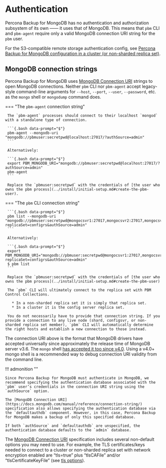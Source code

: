 # Authentication

Percona Backup for MongoDB has no authentication and authorization subsystem of its own —— it uses that of MongoDB. This means that `pbm` CLI and `pbm-agent` require only a valid MongoDB connection URI string for the `pbm` user.

For the S3-compatible remote storage authentication config, see
[Percona Backup for MongoDB configuration in a cluster (or non-sharded replica set)](../reference/config.md).

## MongoDB connection strings

Percona Backup for MongoDB uses [MongoDB Connection URI](https://docs.mongodb.com/manual/reference/connection-string/) strings to open
MongoDB connections. Neither `pbm` CLI nor `pbm-agent` accept legacy-style
command-line arguments for `--host`, `--port`, `--user`, `--password`,
etc. as the `mongo` shell or `mongodump` command does.


=== "The `pbm-agent` connection string"

     The `pbm-agent` processes should connect to their localhost `mongod` with a standalone type of connection.

     ```{.bash data-prompt="$"}
     pbm-agent --mongodb-uri "mongodb://pbmuser:secretpwd@localhost:27017/?authSource=admin"
     ```

     Alternatively:

     ```{.bash data-prompt="$"} 
     export PBM_MONGODB_URI="mongodb://pbmuser:secretpwd@localhost:27017/?authSource=admin"
     pbm-agent
     ```
     
     Replace the `pbmuser:secretpwd` with the credentials of [the user who owns the pbm process](../install/initial-setup.md#create-the-pbm-user).

=== "The `pbm` CLI connection string"

     ```{.bash data-prompt="$"}
     pbm list --mongodb-uri "mongodb://pbmuser:secretpwd@mongocsvr1:27017,mongocsvr2:27017,mongocsvr3:27017/?replicaSet=configrs&authSource=admin"
     ```

     Alternatively:

     ```{.bash data-prompt="$"}
     export PBM_MONGODB_URI="mongodb://pbmuser:secretpwd@mongocsvr1:27017,mongocsvr2:27017,mongocsvr3:27017/?replicaSet=configrs&authSource=admin"
     $ pbm list
     ```
     
     Replace the `pbmuser:secretpwd` with the credentials of [the user who owns the pbm process](../install/initial-setup.md#create-the-pbm-user)

     The `pbm` CLI will ultimately connect to the replica set with PBM Control Collections.

       * In a non-sharded replica set it is simply that replica set.
       * In a cluster it is the config server replica set.

     You do not necessarily have to provide that connection string. If you provide a connection to any live node (shard, configsvr, or non-sharded replica set member), `pbm` CLI will automatically determine the right hosts and establish a new connection to those instead.


The connection URI above is the format that MongoDB drivers have accepted universally
since approximately the release time of MongoDB server v3.6. The `mongo` shell
[has accepted it too since v4.0](https://docs.mongodb.com/v4.0/mongo/#mongodb-instance-on-a-remote-host). Using
a v4.0+ mongo shell is a recommended way to debug connection URI validity from
the command line.

!!! admonition ""

    Since Percona Backup for MongoDB must authenticate in MongoDB, we recommend specifying the authentication database associated with the `pbm` user’s credentials in the connection URI string using the `authSource` option.

    The [MongoDB Connection URI](https://docs.mongodb.com/manual/reference/connection-string/) specification also allows specifying the authentication database via the `defaultauthdb` component. However, in this case, Percona Backup for MongoDB makes a backup of only this specified database.

    If both `authSource` and `defaultauthdb` are unspecified, the authentication database defaults to the `admin` database.

The [MongoDB Connection URI](https://docs.mongodb.com/manual/reference/connection-string/) specification
includes several non-default options you may need to use. For example, the TLS
certificates/keys needed to connect to a cluster or non-sharded replica set with
network encryption enabled are “tls=true” plus “tlsCAFile” and/or
“tlsCertificateKeyFile” (see [tls options](https://docs.mongodb.com/manual/reference/connection-string/#tls-options)).


